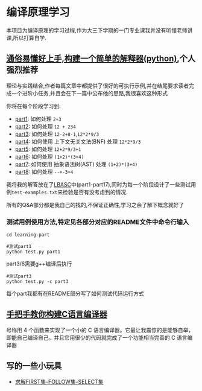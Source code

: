 # 编译原理学习

本项目为编译原理的学习过程,作为大三下学期的一门专业课我并没有听懂老师讲课,所以打算自学.

## [通俗易懂好上手,构建一个简单的解释器(python)](https://ruslanspivak.com/lsbasi-part1/),个人强烈推荐

理论与实践结合,作者每篇文章中都提供了很好的可执行示例,并在结尾要求读者完成一个进阶小任务,并且会在下一篇中公布他的思路,我很喜欢这种形式

你将在每个阶段学习到:

- [part1](LBASC/part1/README.md): 如何处理 `2+3`
- [part2](LBASC/part2/README.md): 如何处理 ` 12 + 234 `
- [part3](LBASC/part3/README.md): 如何处理 `12-2+8-1`,`12*2*9/3`
- [part4](LBASC/part4/README.md): 如何使用 上下文无关文法(BNF) 处理 `12*2*9/3`
- [part5](LBASC/part5/README.md): 如何处理 `12+2*9/3+1`
- [part6](LBASC/part6/README.md): 如何处理 `(1+2)*(3+4)`
- [part7](LBASC/part7/README.md): 如何使用 抽象语法树(AST) 处理 `(1+2)*(3+4)`
- [part8](LBASC/part8/README.md): 如何处理 `--+-3+4`

我将我的解答放在了[LBASC](LBASC)中(part1-part17),同时为每一个阶段设计了一些测试用例`test-examples.txt`来检验是否有没考虑到的情况.

所有的Q&A部分都是我自己的找的,不保证正确性,学习之余了解下概念就好了

### 测试用例使用方法,特定见各部分对应的README文件中命令行输入

```shell
cd learning-part
```

```shell
#测试part1
python test.py part1
```

part3/6需要g++编译后执行

```shell
#测试part3
python test.py -c part3
```

每个part我都有在README部分写了如何测试代码运行方式

## [手把手教你构建C语言编译器](https://lotabout.me/2015/write-a-C-interpreter-0/)

号称用 4 个函数来实现了一个小的 C 语言编译器。它最让我震惊的是能够自举，即能自己编译自己。并且它用很少的代码就完成了一个功能相当完善的 C 语言编译器

## 写的一些小玩具

- [求解FIRST集-FOLLOW集-SELECT集](TOOLS/FIRST-FOLLOW-SELECT/README.md)